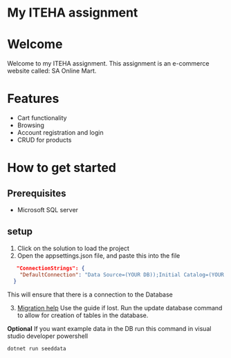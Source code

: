 # My ITEHA assignment
# Welcome
Welcome to my ITEHA assignment. This assignment is an e-commerce website called: SA Online Mart.

# Features
- Cart functionality
- Browsing
- Account registration and login
- CRUD for products

# How to get started
## Prerequisites
- Microsoft SQL server

## setup
1. Click on the solution to load the project
2. Open the appsettings.json file, and paste this into the file
```json
   "ConnectionStrings": {
    "DefaultConnection": "Data Source=(YOUR DB));Initial Catalog=(YOUR TABLE);Integrated Security=True;Pooling=False;Encrypt=False;Trust Server Certificate=False"
  }
```

This will ensure that there is a connection to the Database

3. [Migration help](https://learn.microsoft.com/en-us/ef/core/managing-schemas/migrations/?tabs=vs) Use the guide if lost.
Run the update database command to allow for creation of tables in the database.

**Optional**
If you want example data in the DB
run this command in visual studio developer powershell
```
dotnet run seeddata
```
